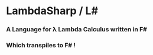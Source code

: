 # LambdaSharp / L#
### A Language for λ Lambda Calculus written in F#

### Which transpiles to F# !
